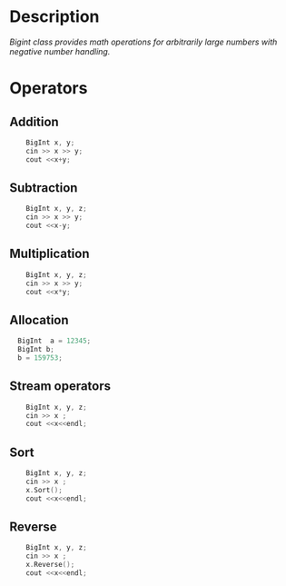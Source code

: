 # Description

 *Bigint class provides math operations for arbitrarily large numbers with negative number handling.* 
 
# Operators


## Addition



```c
    BigInt x, y;
    cin >> x >> y;
    cout <<x+y;
```

## Subtraction

```c
    BigInt x, y, z;
    cin >> x >> y;
    cout <<x-y;
```


## Multiplication
```c
    BigInt x, y, z;
    cin >> x >> y;
    cout <<x*y;
```

## Allocation
```c
  BigInt  a = 12345;
  BigInt b;
  b = 159753;
```



## Stream operators
```c
    BigInt x, y, z;
    cin >> x ;
    cout <<x<<endl;
```

## Sort 
```c
    BigInt x, y, z;
    cin >> x ;
    x.Sort();
    cout <<x<<endl;
```


## Reverse
```c
    BigInt x, y, z;
    cin >> x ;
    x.Reverse();
    cout <<x<<endl;
```


